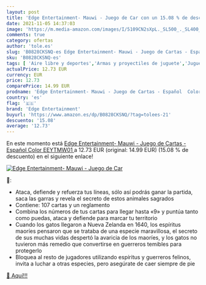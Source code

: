 ```yaml
---
layout: post
title: 'Edge Entertainment- Mauwi - Juego de Car con un 15.08 % de descuento'
date: 2021-11-05 14:37:03
image: 'https://m.media-amazon.com/images/I/5109CN2sXpL._SL500_._SL400_.jpg'
comments: true
category: ofertas
author: 'tole.es'
slug: 'B0828CKSNQ-es Edge Entertainment- Mauwi - Juego de Cartas - Español...'
sku: 'B0828CKSNQ-es'
tags: [ 'Aire libre y deportes','Armas y proyectiles de juguete','Juguetes','Juguetes y juegos','cartas','de','edge entertainment','juego', ]
actualPrice: 12.73 EUR
currency: EUR
price: 12.73
comparePrice: 14.99 EUR
prodname: 'Edge Entertainment- Mauwi - Juego de Cartas - Español  Color  EEYTMW01 '
country: 'es'
flag: '🇪🇸'
brand: 'Edge Entertainment'
buyurl: 'https://www.amazon.es/dp/B0828CKSNQ/?tag=tolees-21'
descuento: '15.08'
average: '12.73'
---
```


En este momento está [Edge Entertainment- Mauwi - Juego de Cartas - Español  Color  EEYTMW01 ](https://www.amazon.es/dp/B0828CKSNQ/?tag=tolees-21) a 12.73 EUR (original: 14.99 EUR) (15.08 %  de descuento) en el siguiente enlace!

[![Edge Entertainment- Mauwi - Juego de Car](https://m.media-amazon.com/images/I/5109CN2sXpL._SL500_._SL400_.jpg)](https://www.amazon.es/dp/B0828CKSNQ/?tag=tolees-21)

🔎:

- Ataca, defiende y refuerza tus líneas, sólo así podrás ganar la partida, saca las garras y revela el secreto de estos animales sagrados
- Contiene: 107 cartas y un reglamento
- Combina los números de tus cartas para llegar hasta «9» y puntúa tanto como puedas, ataca y defiende para marcar tu territorio
- Cuando los gatos llegaron a Nueva Zelanda en 1640, los espíritus maoríes pensaron que se trataba de una especie maravillosa, el secreto de sus muchas vidas despertó la avaricia de los maoríes, y los gatos no tuvieron más remedio que convertirse en guerreros temibles para protegerlo
- Bloquea al resto de jugadores utilizando espíritus y guerreros felinos, invita a luchar a otras especies, pero asegúrate de caer siempre de pie

[🛒 Aquí!!!](https://www.amazon.es/dp/B0828CKSNQ/?tag=tolees-21)
